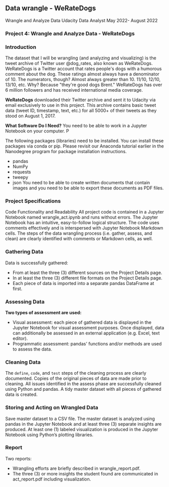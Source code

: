 ## Data wrangle - WeRateDogs

Wrangle and Analyze Data
Udacity Data Analyst May 2022- August 2022

### Project  4: Wrangle and Analyze Data - WeRateDogs 

### Introduction
The dataset that I will be wrangling (and analyzing and visualizing) is the tweet archive of Twitter user @dog_rates, also known as WeRateDogs. WeRateDogs is a Twitter account that rates people's dogs with a humorous comment about the dog. These ratings almost always have a denominator of 10. The numerators, though? Almost always greater than 10. 11/10, 12/10, 13/10, etc. Why? Because "they're good dogs Brent." WeRateDogs has over 6 million followers and has received international media coverage.

**WeRateDogs** downloaded their Twitter archive and sent it to Udacity via email exclusively to use in this project. This archive contains basic tweet data (tweet ID, timestamp, text, etc.) for all 5000+ of their tweets as they stood on August 1, 2017.

**What Software Do I Need?**
You need to be able to work in a Jupyter Notebook on your computer. P

The following packages (libraries) need to be installed. You can install these packages via conda or pip. Please revisit our Anaconda tutorial earlier in the Nanodegree program for package installation instructions.

- pandas
- NumPy
- requests
- tweepy
- json
You need to be able to create written documents that contain images and you need to be able to export these documents as PDF files.

### Project Specifications
Code Functionality and Readability
All project code is contained in a Jupyter Notebook named wrangle_act.ipynb and runs without errors.
The Jupyter Notebook has an intuitive, easy-to-follow logical structure. The code uses comments effectively and is interspersed with Jupyter Notebook Markdown cells. The steps of the data wrangling process (i.e. gather, assess, and clean) are clearly identified with comments or Markdown cells, as well.

### Gathering Data
Data is successfully gathered:
- From at least the three (3) different sources on the Project Details page.
- In at least the three (3) different file formats on the Project Details page.
- Each piece of data is imported into a separate pandas DataFrame at first.

### Assessing Data
**Two types of assessment are used:**
- Visual assessment: each piece of gathered data is displayed in the Jupyter Notebook for visual assessment purposes. Once displayed, data can additionally be assessed in an external application (e.g. Excel, text editor).
- Programmatic assessment: pandas' functions and/or methods are used to assess the data.


### Cleaning Data
The `define`, `code`, and `test` steps of the cleaning process are clearly documented.
Copies of the original pieces of data are made prior to cleaning.
All issues identified in the assess phase are successfully cleaned using Python and pandas.
A tidy master dataset with all pieces of gathered data is created.

### Storing and Acting on Wrangled Data
Save master dataset to a CSV file.
The master dataset is analyzed using pandas in the Jupyter Notebook and at least three (3) separate insights are produced.
At least one (1) labeled visualization is produced in the Jupyter Notebook using Python’s plotting libraries.

### Report
Two reports:

- Wrangling efforts are briefly described in wrangle_report.pdf.
- The three (3) or more insights the student found are communicated in act_report.pdf including visualization.
